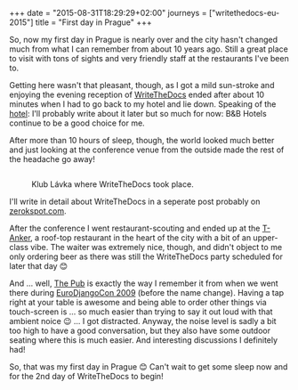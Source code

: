 +++
date = "2015-08-31T18:29:29+02:00"
journeys = ["writethedocs-eu-2015"]
title = "First day in Prague"
+++

So, now my first day in Prague is nearly over and the city hasn't changed much
from what I can remember from about 10 years ago. Still a great place to visit
with tons of sights and very friendly staff at the restaurants I've been to.

Getting here wasn't that pleasant, though, as I got a mild sun-stroke and
enjoying the evening reception of
[WriteTheDocs](http://www.writethedocs.org/conf/eu/2015/) ended after about 10
minutes when I had to go back to my hotel and lie down. Speaking of the
[hotel](http://www.hotelbb.cz/en/portal/): I'll probably write about it later
but so much for now: B&B Hotels continue to be a good choice for me.

After more than 10 hours of sleep, though, the world looked much better and just
looking at the conference venue from the outside made the rest of the headache
go away!

<figure>
<img alt=""
src="http://photos.h10n.me/Conferences/Writethedocs-eu-2015/i-rwswR75/0/XL/DSC03990-XL.jpg"
 />
<figcaption><p>Klub Lávka where WriteTheDocs took place.</p></figcaption>
</figure>

I'll write in detail about WriteTheDocs in a seperate post probably on
[zerokspot.com](https://zerokspot.com/weblog/).

After the conference I went restaurant-scouting and ended up at the
[T-Anker](http://t-anker.cz/cs/novinky/), a roof-top restaurant in the heart of
the city with a bit of an upper-class vibe. The waiter was extremely nice,
though, and didn't object to me only ordering beer as there was still the
WriteTheDocs party scheduled for later that day 😊

And ... well, [The Pub](http://www.thepub.cz/praha-1/?lng=en) is exactly the way
I remember it from when we went there during
[EuroDjangoCon 2009](https://zerokspot.com/weblog/2009/05/09/eurodjangocon2009/)
(before the name change). Having a tap right at your table is awesome and being
able to order other things via touch-screen is ... so much easier than trying to
say it out loud with that ambient noice 😉 ... I got distracted. Anyway, the
noise level is sadly a bit too high to have a good conversation, but they also
have some outdoor seating where this is much easier. And interesting discussions
I definitely had!

So, that was my first day in Prague 😊 Can't wait to get some sleep now and for
the 2nd day of WriteTheDocs to begin!
